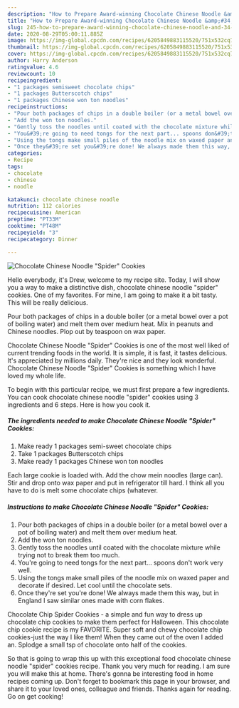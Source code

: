 ```yaml
---
description: "How to Prepare Award-winning Chocolate Chinese Noodle &amp;#34;Spider&amp;#34; Cookies"
title: "How to Prepare Award-winning Chocolate Chinese Noodle &amp;#34;Spider&amp;#34; Cookies"
slug: 245-how-to-prepare-award-winning-chocolate-chinese-noodle-and-34-spider-and-34-cookies
date: 2020-08-29T05:00:11.885Z
image: https://img-global.cpcdn.com/recipes/6205849883115520/751x532cq70/chocolate-chinese-noodle-spider-cookies-recipe-main-photo.jpg
thumbnail: https://img-global.cpcdn.com/recipes/6205849883115520/751x532cq70/chocolate-chinese-noodle-spider-cookies-recipe-main-photo.jpg
cover: https://img-global.cpcdn.com/recipes/6205849883115520/751x532cq70/chocolate-chinese-noodle-spider-cookies-recipe-main-photo.jpg
author: Harry Anderson
ratingvalue: 4.6
reviewcount: 10
recipeingredient:
- "1 packages semisweet chocolate chips"
- "1 packages Butterscotch chips"
- "1 packages Chinese won ton noodles"
recipeinstructions:
- "Pour both packages of chips in a double boiler (or a metal bowel over a pot of boiling water) and melt them over medium heat."
- "Add the won ton noodles."
- "Gently toss the noodles until coated with the chocolate mixture while trying not to break them too much."
- "You&#39;re going to need tongs for the next part... spoons don&#39;t work very well."
- "Using the tongs make small piles of the noodle mix on waxed paper and decorate if desired.  Let cool until the chocolate sets."
- "Once they&#39;re set you&#39;re done! We always made them this way, but in England I saw similar ones made with corn flakes."
categories:
- Recipe
tags:
- chocolate
- chinese
- noodle

katakunci: chocolate chinese noodle 
nutrition: 112 calories
recipecuisine: American
preptime: "PT33M"
cooktime: "PT48M"
recipeyield: "3"
recipecategory: Dinner

---
```



![Chocolate Chinese Noodle &#34;Spider&#34; Cookies](https://img-global.cpcdn.com/recipes/6205849883115520/751x532cq70/chocolate-chinese-noodle-spider-cookies-recipe-main-photo.jpg)

Hello everybody, it's Drew, welcome to my recipe site. Today, I will show you a way to make a distinctive dish, chocolate chinese noodle &#34;spider&#34; cookies. One of my favorites. For mine, I am going to make it a bit tasty. This will be really delicious.

Pour both packages of chips in a double boiler (or a metal bowel over a pot of boiling water) and melt them over medium heat. Mix in peanuts and Chinese noodles. Plop out by teaspoon on wax paper.

Chocolate Chinese Noodle &#34;Spider&#34; Cookies is one of the most well liked of current trending foods in the world. It is simple, it is fast, it tastes delicious. It's appreciated by millions daily. They're nice and they look wonderful. Chocolate Chinese Noodle &#34;Spider&#34; Cookies is something which I have loved my whole life.


To begin with this particular recipe, we must first prepare a few ingredients. You can cook chocolate chinese noodle &#34;spider&#34; cookies using 3 ingredients and 6 steps. Here is how you cook it.

<!--inarticleads1-->

##### The ingredients needed to make Chocolate Chinese Noodle &#34;Spider&#34; Cookies:

1. Make ready 1 packages semi-sweet chocolate chips
1. Take 1 packages Butterscotch chips
1. Make ready 1 packages Chinese won ton noodles


Each large cookie is loaded with. Add the chow mein noodles (large can). Stir and drop onto wax paper and put in refrigerator till hard. I think all you have to do is melt some chocolate chips (whatever. 

<!--inarticleads2-->

##### Instructions to make Chocolate Chinese Noodle &#34;Spider&#34; Cookies:

1. Pour both packages of chips in a double boiler (or a metal bowel over a pot of boiling water) and melt them over medium heat.
1. Add the won ton noodles.
1. Gently toss the noodles until coated with the chocolate mixture while trying not to break them too much.
1. You&#39;re going to need tongs for the next part... spoons don&#39;t work very well.
1. Using the tongs make small piles of the noodle mix on waxed paper and decorate if desired.  Let cool until the chocolate sets.
1. Once they&#39;re set you&#39;re done! We always made them this way, but in England I saw similar ones made with corn flakes.


Chocolate Chip Spider Cookies - a simple and fun way to dress up chocolate chip cookies to make them perfect for Halloween. This chocolate chip cookie recipe is my FAVORITE. Super soft and chewy chocolate chip cookies-just the way I like them! When they came out of the oven I added an. Splodge a small tsp of chocolate onto half of the cookies. 

So that is going to wrap this up with this exceptional food chocolate chinese noodle &#34;spider&#34; cookies recipe. Thank you very much for reading. I am sure you will make this at home. There's gonna be interesting food in home recipes coming up. Don't forget to bookmark this page in your browser, and share it to your loved ones, colleague and friends. Thanks again for reading. Go on get cooking!
